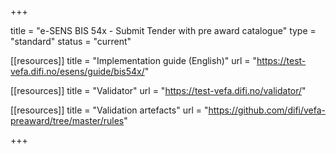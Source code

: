 +++

title = "e-SENS BIS 54x - Submit Tender with pre award catalogue"
type = "standard"
status = "current"

[[resources]]
title = "Implementation guide (English)"
url = "https://test-vefa.difi.no/esens/guide/bis54x/"

[[resources]]
title = "Validator"
url = "https://test-vefa.difi.no/validator/"

[[resources]]
title = "Validation artefacts"
url = "https://github.com/difi/vefa-preaward/tree/master/rules"

+++
